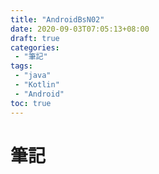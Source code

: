 ```yaml
---
title: "AndroidBsN02"
date: 2020-09-03T07:05:13+08:00
draft: true
categories:
 - "筆記"
tags:
 - "java"
 - "Kotlin"
 - "Android"
toc: true
---
```


# 筆記

<!--more-->
